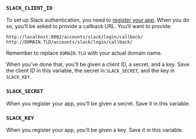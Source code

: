 ### `SLACK_CLIENT_ID`

To set up Slack authentication, you need to
[register your app](https://api.slack.com/apps/new). When you do so, you’ll  be
asked to provide a callback URL. You’ll want to provide:

```
http://localhost:8002/accounts/slack/login/callback/
http://DOMAIN.TLD/accounts/slack/login/callback/
```

Remember to replace `DOMAIN.TLD` with your actual domain name.

When you’ve done that, you’ll be given a client ID, a secret, and a key. Save
the client ID in this variable, the secret in `SLACK_SECRET`, and the key in
`SLACK_KEY`.

### `SLACK_SECRET`

When you register your app, you’ll be given a secret. Save it in this variable.

### `SLACK_KEY`

When you register your app, you’ll be given a key. Save it in this variable.

